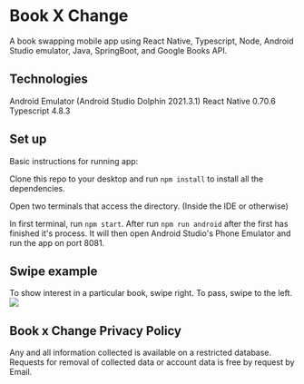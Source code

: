 # Book X Change

A book swapping mobile app using React Native, Typescript, Node, Android Studio emulator, Java, SpringBoot, and Google Books API.

## Technologies

Android Emulator (Android Studio Dolphin 2021.3.1)
React Native 0.70.6
Typescript 4.8.3


## Set up

Basic instructions for running app:

Clone this repo to your desktop and run `npm install` to install all the dependencies.

Open two terminals that access the directory. (Inside the IDE or otherwise)

In first terminal, run ```npm start```.
After run ```npm run android``` after the first has finished it's process.
It will then open Android Studio's Phone Emulator and run the app on port 8081.

## Swipe example

To show interest in a particular book, swipe right. To pass, swipe to the left. 
![](https://github.com/Binder-team/BookXChange-client/blob/main/assets/images/swipe.gif)


## Book x Change Privacy Policy

Any and all information collected is available on a restricted database. Requests for removal of collected data or account data is free by request by Email.
